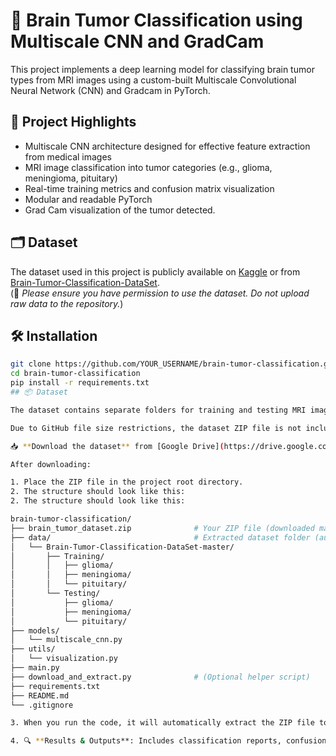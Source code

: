 
# 🧠 Brain Tumor Classification using Multiscale CNN and GradCam

This project implements a deep learning model for classifying brain tumor types from MRI images using a custom-built Multiscale Convolutional Neural Network (CNN) and Gradcam in PyTorch.

## 🚀 Project Highlights

- Multiscale CNN architecture designed for effective feature extraction from medical images
- MRI image classification into tumor categories (e.g., glioma, meningioma, pituitary)
- Real-time training metrics and confusion matrix visualization
- Modular and readable PyTorch
- Grad Cam visualization of the tumor detected.

## 🗂️ Dataset

The dataset used in this project is publicly available on [Kaggle](https://www.kaggle.com/datasets) or from [Brain-Tumor-Classification-DataSet](https://github.com/).  
(📌 *Please ensure you have permission to use the dataset. Do not upload raw data to the repository.*)

## 🛠️ Installation

```bash
git clone https://github.com/YOUR_USERNAME/brain-tumor-classification.git
cd brain-tumor-classification
pip install -r requirements.txt
## 📦 Dataset

The dataset contains separate folders for training and testing MRI images of brain tumors.

Due to GitHub file size restrictions, the dataset ZIP file is not included in this repository.

📥 **Download the dataset** from [Google Drive](https://drive.google.com/file/d/1nWodPnBZTJvcKrkbBTeLf8oVFl8CMoW8/view?usp=drive_link) or the original [source repository](https://github.com/your-source-here).

After downloading:

1. Place the ZIP file in the project root directory.
2. The structure should look like this:
2. The structure should look like this:

brain-tumor-classification/
├── brain_tumor_dataset.zip              # Your ZIP file (downloaded manually)
├── data/                                # Extracted dataset folder (auto-generated)
│   └── Brain-Tumor-Classification-DataSet-master/
│       ├── Training/
│       │   ├── glioma/
│       │   ├── meningioma/
│       │   └── pituitary/
│       └── Testing/
│           ├── glioma/
│           ├── meningioma/
│           └── pituitary/
├── models/
│   └── multiscale_cnn.py
├── utils/
│   └── visualization.py
├── main.py
├── download_and_extract.py              # (Optional helper script)
├── requirements.txt
├── README.md
└── .gitignore

3. When you run the code, it will automatically extract the ZIP file to a folder and load the training/testing data.

4. 🔍 **Results & Outputs**: Includes classification reports, confusion matrix, and GradCAM-based heatmaps for tumor localization  [Download Outputs (Google Drive)](https://drive.google.com/file/d/19QQGv6OJlUjv3EEB-AT-N1SIk9pUGKk-/view?usp=sharing)
